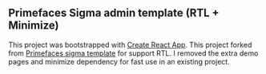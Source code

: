 ##  Primefaces Sigma admin template (RTL + Minimize)
This project was bootstrapped with [Create React App](https://github.com/facebookincubator/create-react-app).
This project forked from [Primefaces sigma template](https://github.com/primefaces/sigma)  for support RTL.
I removed the extra demo pages and minimize dependency for fast use in an existing project.

